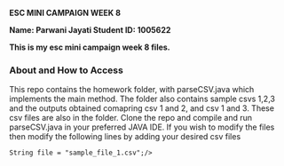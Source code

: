 <strong>ESC MINI CAMPAIGN WEEK 8

Name: Parwani Jayati 
Student ID: 1005622 

This is my esc mini campaign week 8 files. </strong>
 
  <h3>About and How to Access </h3>
 
  <p>This repo contains the homework folder, with parseCSV.java which implements the main method. The folder also contains sample csvs 1,2,3 and the outputs obtained comapring csv 1 and 2, and csv 1 and 3. These csv files are also in the folder. 
    Clone the repo and compile and run parseCSV.java in your preferred JAVA IDE. If you wish to modify the files then modify the following lines by adding your desired csv files</p>
  <code>String file = "sample_file_1.csv";/>
  <code String file2 = "<edit to add your own file/>";/>
